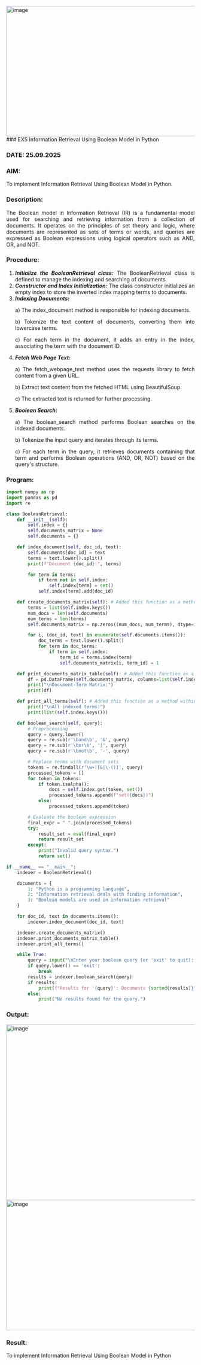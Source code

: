 <img width="1271" height="348" alt="image" src="https://github.com/user-attachments/assets/91934de9-0381-4a43-ba45-4c5b6efc9e6f" />### EX5 Information Retrieval Using Boolean Model in Python
### DATE: 25.09.2025
### AIM:
To implement Information Retrieval Using Boolean Model in Python.
### Description:
<div align = "justify">
The Boolean model in Information Retrieval (IR) is a fundamental model used for searching and retrieving information from a collection of documents. It operates on the principles of set theory and logic, where documents are represented as sets of terms or words, and queries are expressed as Boolean expressions using logical operators such as AND, OR, and NOT.
  
### Procedure:
1. ***Initialize the BooleanRetrieval class:*** The BooleanRetrieval class is defined to manage the indexing and searching of documents.
2. ***Constructor and Index Initialization:*** The class constructor initializes an empty index to store the inverted index mapping terms to documents.
3. ***Indexing Documents:***
    <p> a) The index_document method is responsible for indexing documents.
    <p> b) Tokenize the text content of documents, converting them into lowercase terms.
    <p> c) For each term in the document, it adds an entry in the index, associating the term with the document ID. </p>
4. ***Fetch Web Page Text:***
    <p>a) The fetch_webpage_text method uses the requests library to fetch content from a given URL.
    <p>b) Extract text content from the fetched HTML using BeautifulSoup.
    <p>c) The extracted text is returned for further processing.
5. ***Boolean Search:***
    <p>a) The boolean_search method performs Boolean searches on the indexed documents.
    <p>b) Tokenize the input query and iterates through its terms.
    <p>c) For each term in the query, it retrieves documents containing that term and performs Boolean operations (AND, OR, NOT) based on the query's structure.

### Program:
```python
import numpy as np
import pandas as pd
import re

class BooleanRetrieval:
    def __init__(self):
        self.index = {}
        self.documents_matrix = None
        self.documents = {}

    def index_document(self, doc_id, text):
        self.documents[doc_id] = text
        terms = text.lower().split()
        print(f"Document {doc_id}:", terms)

        for term in terms:
            if term not in self.index:
                self.index[term] = set()
            self.index[term].add(doc_id)

    def create_documents_matrix(self): # Added this function as a method within the class
        terms = list(self.index.keys())
        num_docs = len(self.documents)
        num_terms = len(terms)
        self.documents_matrix = np.zeros((num_docs, num_terms), dtype=int)

        for i, (doc_id, text) in enumerate(self.documents.items()):
            doc_terms = text.lower().split()
            for term in doc_terms:
                if term in self.index:
                    term_id = terms.index(term)
                    self.documents_matrix[i, term_id] = 1

    def print_documents_matrix_table(self): # Added this function as a method within the class
        df = pd.DataFrame(self.documents_matrix, columns=list(self.index.keys()), index=self.documents.keys())
        print("\nDocument-Term Matrix:")
        print(df)

    def print_all_terms(self): # Added this function as a method within the class
        print("\nAll indexed terms:")
        print(list(self.index.keys()))

    def boolean_search(self, query):
        # Preprocessing
        query = query.lower()
        query = re.sub(r'\band\b', '&', query)
        query = re.sub(r'\bor\b', '|', query)
        query = re.sub(r'\bnot\b', '-', query)

        # Replace terms with document sets
        tokens = re.findall(r'\w+|[&|\-()]', query)
        processed_tokens = []
        for token in tokens:
            if token.isalpha():
                docs = self.index.get(token, set())
                processed_tokens.append(f"set({docs})")
            else:
                processed_tokens.append(token)

        # Evaluate the boolean expression
        final_expr = " ".join(processed_tokens)
        try:
            result_set = eval(final_expr)
            return result_set
        except:
            print("Invalid query syntax.")
            return set()

if __name__ == "__main__":
    indexer = BooleanRetrieval()

    documents = {
        1: "Python is a programming language",
        2: "Information retrieval deals with finding information",
        3: "Boolean models are used in information retrieval"
    }

    for doc_id, text in documents.items():
        indexer.index_document(doc_id, text)

    indexer.create_documents_matrix()
    indexer.print_documents_matrix_table()
    indexer.print_all_terms()

    while True:
        query = input("\nEnter your boolean query (or 'exit' to quit): ")
        if query.lower() == 'exit':
            break
        results = indexer.boolean_search(query)
        if results:
            print(f"Results for '{query}': Documents {sorted(results)}")
        else:
            print("No results found for the query.")

  ``` 

### Output:

<img width="1663" height="469" alt="image" src="https://github.com/user-attachments/assets/34335373-1bd8-4fbb-b63a-f150fc73eb04" />
<img width="1271" height="348" alt="image" src="https://github.com/user-attachments/assets/f2a198d4-674f-4f45-8df6-b202ec8e2c82" />

### Result:
To implement Information Retrieval Using Boolean Model in Python
